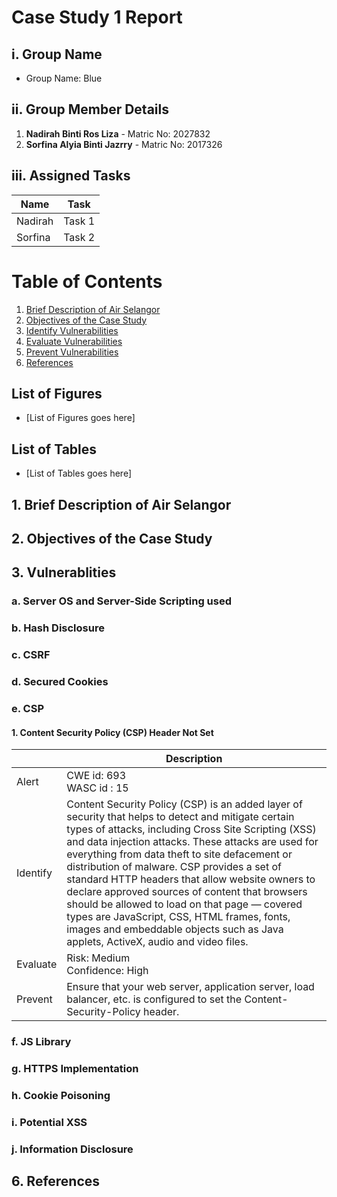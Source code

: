 # Case Study 1 Report

## i. Group Name
- Group Name: Blue

## ii. Group Member Details
1. **Nadirah Binti Ros Liza** - Matric No: 2027832
2. **Sorfina Alyia Binti Jazrry** - Matric No: 2017326

## iii. Assigned Tasks

| Name           | Task                 |
|----------------|----------------------|
| Nadirah        | Task 1               |
| Sorfina        | Task 2               |

# Table of Contents

1. [Brief Description of Air Selangor](#brief)
2. [Objectives of the Case Study](#objective)
3. [Identify Vulnerabilities](#identify)
4. [Evaluate Vulnerabilities](#evaluate)
5. [Prevent Vulnerabilities](#prevent)
6. [References](#reference)

## List of Figures
- [List of Figures goes here]

## List of Tables
- [List of Tables goes here]



## 1. Brief Description of Air Selangor <a id="brief"></a>

## 2. Objectives of the Case Study <a id="objective"></a>

## 3. Vulnerablities <a id="identify"></a>
### a. Server OS and Server-Side Scripting used<a id="identify"></a>
### b. Hash Disclosure
### c. CSRF
### d. Secured Cookies
### e. CSP
  #### 1. Content Security Policy (CSP) Header Not Set
|    	| Description      	|
|----------	|----------------------------------	|
| Alert    	| CWE id: 693<br>WASC id : 15      	|
| Identify 	| Content Security Policy (CSP) is an added layer of security that helps to detect and mitigate certain types of attacks, including Cross Site Scripting (XSS) and data injection attacks. These attacks are used for everything from data theft to site defacement or distribution of malware. CSP provides a set of standard HTTP headers that allow website owners to declare approved sources of content that browsers should be allowed to load on that page — covered types are JavaScript, CSS, HTML frames, fonts, images and embeddable objects such as Java applets, ActiveX, audio and video files. 	|
| Evaluate 	| Risk: Medium <br> Confidence: High                    	|
| Prevent  	| Ensure that your web server, application server, load balancer, etc. is configured to set the Content-Security-Policy header. |
### f. JS Library
### g. HTTPS Implementation
### h. Cookie Poisoning
### i. Potential XSS
### j. Information Disclosure

## 6. References <a id="reference"></a>